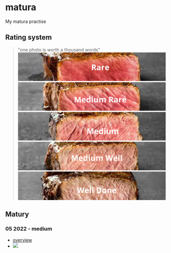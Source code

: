 # matura
My matura practise 

## Rating system
> "one photo is worth a thousand words"
![rating system categories](non-educational/rating_system.png)

## Matury

### 05 2022 - medium
- [overview](informatyka/202205/)
- ![](https://us-central1-progress-markdown.cloudfunctions.net/progress/50)


